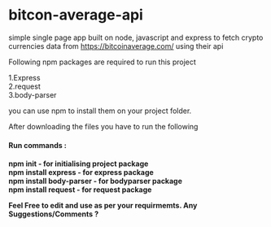 # bitcon-average-api
simple single page app built on node, javascript and express to fetch crypto currencies data from https://bitcoinaverage.com/ using their api


Following npm packages are required to run this project

1.Express <br>
2.request <br>
3.body-parser

you can use npm to install them on your project folder.

After downloading the files you have to run the following 

<h4>Run commands : <h4>
npm init                         - for initialising project package <br>
npm install express               - for express package <br>
npm install body-parser          - for bodyparser package <br>
npm install request               - for request package


Feel Free to edit and use as per your requirmemts. Any Suggestions/Comments ?
